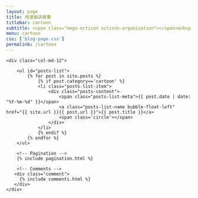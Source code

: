 ```yaml
---
layout: page
title: 用漫画讲故事
titlebar: cartoon
subtitle: <span class="mega-octicon octicon-organization"></span>&nbsp;&nbsp; 欢迎关注不会笑青年
menu: cartoon
css: ['blog-page.css']
permalink: /cartoon
---
```


<div class="row">

    <div class="col-md-12">

        <ul id="posts-list">
            {% for post in site.posts %}
                {% if post.category=='cartoon' %}
                <li class="posts-list-item">
                    <div class="posts-content">
                        <span class="posts-list-meta">{{ post.date | date: "%Y-%m-%d" }}</span>
                        <a class="posts-list-name bubble-float-left" href="{{ site.url }}{{ post.url }}">{{ post.title }}</a>
                        <span class='circle'></span>
                    </div>
                </li>
                {% endif %}
            {% endfor %}
        </ul> 

        <!-- Pagination -->
        {% include pagination.html %}

        <!-- Comments -->
       <div class="comment">
         {% include comments.html %}
       </div>
    </div>

</div>
<script>
    $(document).ready(function(){

        // Enable bootstrap tooltip
        $("body").tooltip({ selector: '[data-toggle=tooltip]' });

    });
</script>
